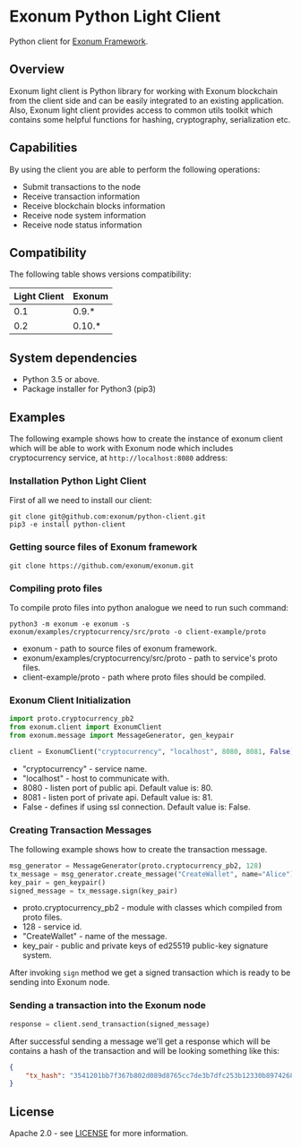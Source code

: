 # Exonum Python Light Client

Python client for [Exonum Framework][exonum].

## Overview

Exonum light client is Python library for working with Exonum blockchain 
from the client side and can be easily integrated to an existing 
application. Also, Exonum light client provides access to common utils 
toolkit which contains some helpful functions for hashing, cryptography,
serialization etc.

## Capabilities
By using the client you are able to perform the following operations:

- Submit transactions to the node
- Receive transaction information 
- Receive blockchain blocks information 
- Receive node system information 
- Receive node status information  

## Compatibility
The following table shows versions compatibility:  

| Light Client | Exonum |
|--------------|--------|
| 0.1          | 0.9.*  |
| 0.2          | 0.10.* |

## System dependencies

- Python 3.5 or above.
- Package installer for Python3 (pip3) 

## Examples

The following example shows how to create the instance of exonum client
which will be able to work with Exonum node which includes 
cryptocurrency service, at `http://localhost:8080` 
address:

### Installation Python Light Client

First of all we need to install our client:

```shell
git clone git@github.com:exonum/python-client.git
pip3 -e install python-client
```

### Getting source files of Exonum framework

```shell
git clone https://github.com/exonum/exonum.git
```

### Compiling proto files

To compile proto files into python analogue we need to run such command:

```shell
python3 -m exonum -e exonum -s exonum/examples/cryptocurrency/src/proto -o client-example/proto
```
- exonum - path to source files of exonum framework.
- exonum/examples/cryptocurrency/src/proto - path to service's proto files.
- client-example/proto - path where proto files should be compiled.

### Exonum Client Initialization
```python
import proto.cryptocurrency_pb2
from exonum.client import ExonumClient
from exonum.message import MessageGenerator, gen_keypair

client = ExonumClient("cryptocurrency", "localhost", 8080, 8081, False)
```
- "cryptocurrency" - service name.
- "localhost" - host to communicate with.
- 8080 - listen port of public api. Default value is: 80.
- 8081 - listen port of private api. Default value is: 81.
- False - defines if using ssl connection. Default value is: False.

### Creating Transaction Messages
The following example shows how to create the transaction message.

```python
msg_generator = MessageGenerator(proto.cryptocurrency_pb2, 128)
tx_message = msg_generator.create_message("CreateWallet", name="Alice")
key_pair = gen_keypair()
signed_message = tx_message.sign(key_pair)
```

- proto.cryptocurrency_pb2 - module with classes which compiled from
proto files. 
- 128 - service id.
- "CreateWallet" - name of the message.
- key_pair - public and private keys of ed25519 public-key signature 
system.

After invoking `sign` method we get a signed transaction which is 
ready to be sending into Exonum node.

### Sending a transaction into the Exonum node

```python
response = client.send_transaction(signed_message)
```

After successful sending a message we'll get a response which will be 
contains a hash of the transaction and will be looking something like 
this:
 
```json
{
    "tx_hash": "3541201bb7f367b802d089d8765cc7de3b7dfc253b12330b8974268572c54c01"
}
```

## License
Apache 2.0 - see [LICENSE](LICENSE) for more information.

[exonum]: https://github.com/exonum/exonum
[protoc]: https://developers.google.com/protocol-buffers/docs/reference/python-generated
